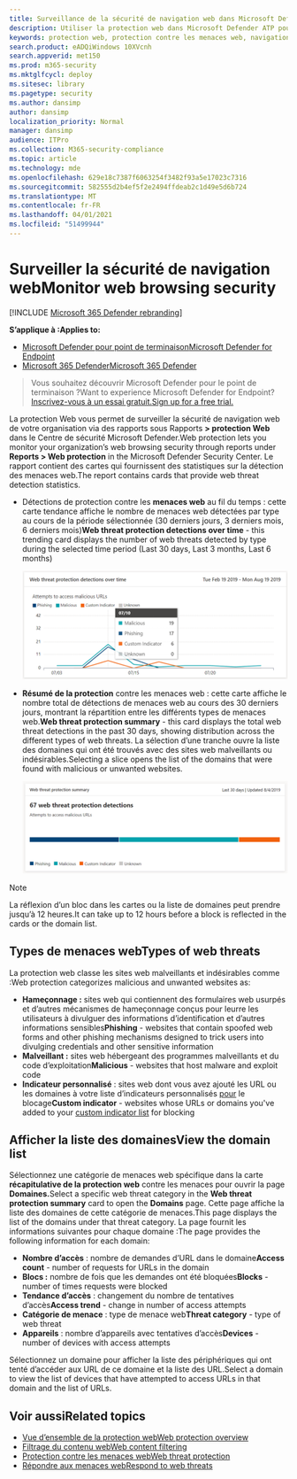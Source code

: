 ```yaml
---
title: Surveillance de la sécurité de navigation web dans Microsoft Defender ATP
description: Utiliser la protection web dans Microsoft Defender ATP pour surveiller la sécurité de navigation web
keywords: protection web, protection contre les menaces web, navigation web, surveillance, rapports, cartes, liste de domaines, sécurité, hameçonnage, programme malveillant, attaque, sites web, protection réseau, Edge, Internet Explorer, Chrome, Firefox, navigateur web
search.product: eADQiWindows 10XVcnh
search.appverid: met150
ms.prod: m365-security
ms.mktglfcycl: deploy
ms.sitesec: library
ms.pagetype: security
ms.author: dansimp
author: dansimp
localization_priority: Normal
manager: dansimp
audience: ITPro
ms.collection: M365-security-compliance
ms.topic: article
ms.technology: mde
ms.openlocfilehash: 629e18c7387f6063254f3482f93a5e17023c7316
ms.sourcegitcommit: 582555d2b4ef5f2e2494ffdeab2c1d49e5d6b724
ms.translationtype: MT
ms.contentlocale: fr-FR
ms.lasthandoff: 04/01/2021
ms.locfileid: "51499944"
---
```

# <a name="monitor-web-browsing-security"></a><span data-ttu-id="edbcd-104">Surveiller la sécurité de navigation web</span><span class="sxs-lookup"><span data-stu-id="edbcd-104">Monitor web browsing security</span></span>

[!INCLUDE [Microsoft 365 Defender rebranding](../../includes/microsoft-defender.md)]

<span data-ttu-id="edbcd-105">**S’applique à :**</span><span class="sxs-lookup"><span data-stu-id="edbcd-105">**Applies to:**</span></span>
- [<span data-ttu-id="edbcd-106">Microsoft Defender pour point de terminaison</span><span class="sxs-lookup"><span data-stu-id="edbcd-106">Microsoft Defender for Endpoint</span></span>](https://go.microsoft.com/fwlink/p/?linkid=2154037)
- [<span data-ttu-id="edbcd-107">Microsoft 365 Defender</span><span class="sxs-lookup"><span data-stu-id="edbcd-107">Microsoft 365 Defender</span></span>](https://go.microsoft.com/fwlink/?linkid=2118804)

><span data-ttu-id="edbcd-108">Vous souhaitez découvrir Microsoft Defender pour le point de terminaison ?</span><span class="sxs-lookup"><span data-stu-id="edbcd-108">Want to experience Microsoft Defender for Endpoint?</span></span> [<span data-ttu-id="edbcd-109">Inscrivez-vous à un essai gratuit.</span><span class="sxs-lookup"><span data-stu-id="edbcd-109">Sign up for a free trial.</span></span>](https://www.microsoft.com/microsoft-365/windows/microsoft-defender-atp?ocid=docs-wdatp-main-abovefoldlink&rtc=1)

<span data-ttu-id="edbcd-110">La protection Web vous permet de surveiller la sécurité de navigation web de votre organisation via des rapports sous Rapports **> protection Web** dans le Centre de sécurité Microsoft Defender.</span><span class="sxs-lookup"><span data-stu-id="edbcd-110">Web protection lets you monitor your organization’s web browsing security through reports under **Reports > Web protection** in the Microsoft Defender Security Center.</span></span> <span data-ttu-id="edbcd-111">Le rapport contient des cartes qui fournissent des statistiques sur la détection des menaces web.</span><span class="sxs-lookup"><span data-stu-id="edbcd-111">The report contains cards that provide web threat detection statistics.</span></span>

- <span data-ttu-id="edbcd-112">Détections de protection contre les **menaces web** au fil du temps : cette carte tendance affiche le nombre de menaces web détectées par type au cours de la période sélectionnée (30 derniers jours, 3 derniers mois, 6 derniers mois)</span><span class="sxs-lookup"><span data-stu-id="edbcd-112">**Web threat protection detections over time** - this trending card displays the number of web threats detected by type during the selected time period (Last 30 days, Last 3 months, Last 6 months)</span></span>
 
    ![Image de la carte montrant les détections de protection contre les menaces web au fil du temps](images/wtp-blocks-over-time.png)

- <span data-ttu-id="edbcd-114">**Résumé de la protection** contre les menaces web : cette carte affiche le nombre total de détections de menaces web au cours des 30 derniers jours, montrant la répartition entre les différents types de menaces web.</span><span class="sxs-lookup"><span data-stu-id="edbcd-114">**Web threat protection summary** - this card displays the total web threat detections in the past 30 days, showing distribution across the different types of web threats.</span></span> <span data-ttu-id="edbcd-115">La sélection d’une tranche ouvre la liste des domaines qui ont été trouvés avec des sites web malveillants ou indésirables.</span><span class="sxs-lookup"><span data-stu-id="edbcd-115">Selecting a slice opens the list of the domains that were found with malicious or unwanted websites.</span></span>

    ![Image de la carte montrant le résumé de la protection contre les menaces web](images/wtp-summary.png)

>[!Note]
><span data-ttu-id="edbcd-117">La réflexion d’un bloc dans les cartes ou la liste de domaines peut prendre jusqu’à 12 heures.</span><span class="sxs-lookup"><span data-stu-id="edbcd-117">It can take up to 12 hours before a block is reflected in the cards or the domain list.</span></span>

## <a name="types-of-web-threats"></a><span data-ttu-id="edbcd-118">Types de menaces web</span><span class="sxs-lookup"><span data-stu-id="edbcd-118">Types of web threats</span></span>

<span data-ttu-id="edbcd-119">La protection web classe les sites web malveillants et indésirables comme :</span><span class="sxs-lookup"><span data-stu-id="edbcd-119">Web protection categorizes malicious and unwanted websites as:</span></span>

- <span data-ttu-id="edbcd-120">**Hameçonnage :** sites web qui contiennent des formulaires web usurpés et d’autres mécanismes de hameçonnage conçus pour leurre les utilisateurs à divulguer des informations d’identification et d’autres informations sensibles</span><span class="sxs-lookup"><span data-stu-id="edbcd-120">**Phishing** - websites that contain spoofed web forms and other phishing mechanisms designed to trick users into divulging credentials and other sensitive information</span></span>
- <span data-ttu-id="edbcd-121">**Malveillant :** sites web hébergeant des programmes malveillants et du code d’exploitation</span><span class="sxs-lookup"><span data-stu-id="edbcd-121">**Malicious** - websites that host malware and exploit code</span></span>
- <span data-ttu-id="edbcd-122">**Indicateur personnalisé** : sites web dont vous avez ajouté les URL ou les domaines à votre liste d’indicateurs personnalisés [pour](manage-indicators.md) le blocage</span><span class="sxs-lookup"><span data-stu-id="edbcd-122">**Custom indicator** - websites whose URLs or domains you've added to your [custom indicator list](manage-indicators.md) for blocking</span></span>

## <a name="view-the-domain-list"></a><span data-ttu-id="edbcd-123">Afficher la liste des domaines</span><span class="sxs-lookup"><span data-stu-id="edbcd-123">View the domain list</span></span>

<span data-ttu-id="edbcd-124">Sélectionnez une catégorie de menaces web spécifique dans la carte **récapitulative de la protection web** contre les menaces pour ouvrir la page **Domaines.**</span><span class="sxs-lookup"><span data-stu-id="edbcd-124">Select a specific web threat category in the **Web threat protection summary** card to open the **Domains** page.</span></span> <span data-ttu-id="edbcd-125">Cette page affiche la liste des domaines de cette catégorie de menaces.</span><span class="sxs-lookup"><span data-stu-id="edbcd-125">This page displays the list of the domains under that threat category.</span></span> <span data-ttu-id="edbcd-126">La page fournit les informations suivantes pour chaque domaine :</span><span class="sxs-lookup"><span data-stu-id="edbcd-126">The page provides the following information for each domain:</span></span>

- <span data-ttu-id="edbcd-127">**Nombre d’accès** : nombre de demandes d’URL dans le domaine</span><span class="sxs-lookup"><span data-stu-id="edbcd-127">**Access count** - number of requests for URLs in the domain</span></span>
- <span data-ttu-id="edbcd-128">**Blocs :** nombre de fois que les demandes ont été bloquées</span><span class="sxs-lookup"><span data-stu-id="edbcd-128">**Blocks** - number of times requests were blocked</span></span>
- <span data-ttu-id="edbcd-129">**Tendance d’accès** : changement du nombre de tentatives d’accès</span><span class="sxs-lookup"><span data-stu-id="edbcd-129">**Access trend** - change in number of access attempts</span></span>
- <span data-ttu-id="edbcd-130">**Catégorie de menace** : type de menace web</span><span class="sxs-lookup"><span data-stu-id="edbcd-130">**Threat category** - type of web threat</span></span>
- <span data-ttu-id="edbcd-131">**Appareils** : nombre d’appareils avec tentatives d’accès</span><span class="sxs-lookup"><span data-stu-id="edbcd-131">**Devices** - number of devices with access attempts</span></span>

<span data-ttu-id="edbcd-132">Sélectionnez un domaine pour afficher la liste des périphériques qui ont tenté d’accéder aux URL de ce domaine et la liste des URL.</span><span class="sxs-lookup"><span data-stu-id="edbcd-132">Select a domain to view the list of devices that have attempted to access URLs in that domain and the list of URLs.</span></span>

## <a name="related-topics"></a><span data-ttu-id="edbcd-133">Voir aussi</span><span class="sxs-lookup"><span data-stu-id="edbcd-133">Related topics</span></span>

- [<span data-ttu-id="edbcd-134">Vue d’ensemble de la protection web</span><span class="sxs-lookup"><span data-stu-id="edbcd-134">Web protection overview</span></span>](web-protection-overview.md)
- [<span data-ttu-id="edbcd-135">Filtrage du contenu web</span><span class="sxs-lookup"><span data-stu-id="edbcd-135">Web content filtering</span></span>](web-content-filtering.md)
- [<span data-ttu-id="edbcd-136">Protection contre les menaces web</span><span class="sxs-lookup"><span data-stu-id="edbcd-136">Web threat protection</span></span>](web-threat-protection.md)
- [<span data-ttu-id="edbcd-137">Répondre aux menaces web</span><span class="sxs-lookup"><span data-stu-id="edbcd-137">Respond to web threats</span></span>](web-protection-response.md)
